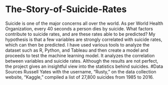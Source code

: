 # The-Story-of-Suicide-Rates
Suicide is one of the major concerns all over the world. As per World Health Organization, every 40 seconds a person dies by suicide. What factors contribute to suicide rates, and are these rates able to be predicted? My hypothesis is that a few variables are strongly correlated with suicide rates, which can then be predicted. I have used various tools to analyze the dataset such as R, Python, and Tableau and then create a model and proceeds to test the machine learning model. It analyzes the correlation between variables and suicide rates. Although the results are not perfect, the project gives an insightful view into the statistics behind suicides.
#Data Sources
Russell Yates with the username, “Rusty,” on the data collection website, “Kaggle,” compiled a list of 27,800 suicides from 1985 to 2016.
